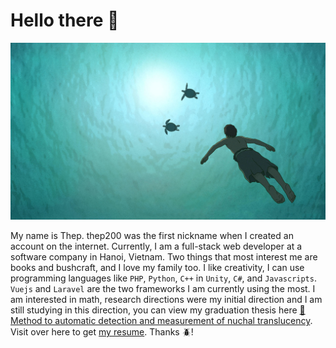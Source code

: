 # Hello there 👋

![pic1](/images/pic1.jpg)

My name is Thep. thep200 was the first nickname when I created an account on the internet. Currently, I am a full-stack web developer at a software company in Hanoi, Vietnam. Two things that most interest me are books and bushcraft, and I love my family too. I like creativity, I can use programming languages like `PHP`, `Python`, `C++` in `Unity`, `C#`, and `Javascripts`. `Vuejs` and `Laravel` are the two frameworks I am currently using the most. I am interested in math, research directions were my initial direction and I am still studying in this direction, you can view my graduation thesis here [🤖 Method to automatic detection and measurement of nuchal translucency](https://github.com/thep200/thesis-thepuet-2022). Visit over here to get [my resume](https://thep200.github.io/my-intro-page/). Thanks 🪲!
